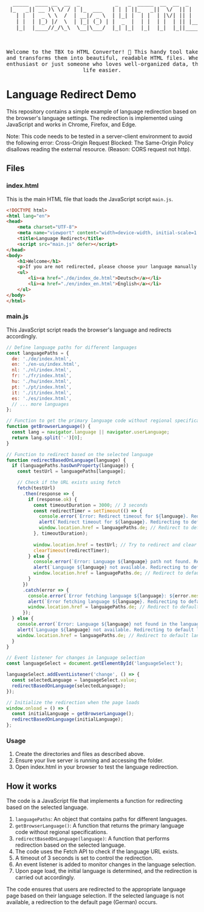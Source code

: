 <div align="center">
<pre>
  _____  ____ __  __  _           _   _  _____  __  __  _     
 |_   _|| __ )\ \/ / | |_  ___   | | | ||_   _||  \/  || |    
   | |  |  _ \ \  /  | __|/ _ \  | |_| |  | |  | |\/| || |    
   | |  | |_) |/  \  | |_| (_) | |  _  |  | |  | |  | || |___ 
   |_|  |____//_/\_\  \__|\___/  |_| |_|  |_|  |_|  |_||_____|
                                                              
<br>
Welcome to the TBX to HTML Converter! 🎉 This handy tool takes your TBX files
and transforms them into beautiful, readable HTML files. Whether you're a terminology
enthusiast or just someone who loves well-organized data, this tool is here to make your
life easier.
</pre>
</div>


# Language Redirect Demo
This repository contains a simple example of language redirection based on the browser's language settings. The redirection is implemented using JavaScript and works in Chrome, Firefox, and Edge.

Note: This code needs to be tested in a server-client environment to avoid the following error: Cross-Origin Request Blocked: The Same-Origin Policy disallows reading the external resource. (Reason: CORS request not http).

## Files

### index.html
This is the main HTML file that loads the JavaScript script `main.js`.

```html
<!DOCTYPE html>
<html lang="en">
<head>
    <meta charset="UTF-8">
    <meta name="viewport" content="width=device-width, initial-scale=1.0">
    <title>Language Redirect</title>
    <script src="main.js" defer></script>
</head>
<body>
    <h1>Welcome</h1>
    <p>If you are not redirected, please choose your language manually.</p>
    <ul>
        <li><a href="./de/index_de.html">Deutsch</a></li>
        <li><a href="./en/index_en.html">English</a></li>
    </ul>
</body>
</html>

```

### main.js
This JavaScript script reads the browser's language and redirects accordingly.

```js
// Define language paths for different languages
const languagePaths = {
  de: './de/index.html',
  en: './en-us/index.html',
  nl: './nl/index.html',
  fr: './fr/index.html',
  hu: './hu/index.html',
  pt: './pt/index.html',
  it: './it/index.html',
  es: './es/index.html',
  // ... more languages
};

// Function to get the primary language code without regional specifications
function getBrowserLanguage() {
  const lang = navigator.language || navigator.userLanguage;
  return lang.split('-')[0];
}

// Function to redirect based on the selected language
function redirectBasedOnLanguage(language) {
  if (languagePaths.hasOwnProperty(language)) {
    const testUrl = languagePaths[language];

    // Check if the URL exists using fetch
    fetch(testUrl)
      .then(response => {
        if (response.ok) {
          const timeoutDuration = 3000; // 3 seconds
          const redirectTimer = setTimeout(() => {
            console.error(`Error: Redirect timeout for ${language}. Redirecting to default language.`);
            alert(`Redirect timeout for ${language}. Redirecting to default language.`);
            window.location.href = languagePaths.de; // Redirect to default language (German)
          }, timeoutDuration);
          
          window.location.href = testUrl; // Try to redirect and clear the timeout if successful
          clearTimeout(redirectTimer);
        } else {
          console.error(`Error: Language ${language} path not found. Redirecting to default language.`);
          alert(`Language ${language} not available. Redirecting to default language.`);
          window.location.href = languagePaths.de; // Redirect to default language (German)
        }
      })
      .catch(error => {
        console.error(`Error fetching language ${language}: ${error.message}. Redirecting to default language.`);
        alert(`Error fetching language ${language}. Redirecting to default language.`);
        window.location.href = languagePaths.de; // Redirect to default language (German)
      });
  } else {
    console.error(`Error: Language ${language} not found in the languagePaths object`);
    alert(`Language ${language} not available. Redirecting to default language.`);
    window.location.href = languagePaths.de; // Redirect to default language (German)
  }
}

// Event listener for changes in language selection
const languageSelect = document.getElementById('languageSelect');

languageSelect.addEventListener('change', () => {
  const selectedLanguage = languageSelect.value;
  redirectBasedOnLanguage(selectedLanguage);
});

// Initialize the redirection when the page loads
window.onload = () => {
  const initialLanguage = getBrowserLanguage();
  redirectBasedOnLanguage(initialLanguage);
};
```

### Usage
1. Create the directories and files as described above.
2. Ensure your live server is running and accessing the folder.
3. Open index.html in your browser to test the language redirection.

## How it works
The code is a JavaScript file that implements a function for redirecting based on the selected language.

1. `languagePaths`: An object that contains paths for different languages.
2. `getBrowserLanguage()`: A function that returns the primary language code without regional specifications.
3. `redirectBasedOnLanguage(language)`: A function that performs redirection based on the selected language.
4. The code uses the Fetch API to check if the language URL exists.
5. A timeout of 3 seconds is set to control the redirection.
6. An event listener is added to monitor changes in the language selection.
7. Upon page load, the initial language is determined, and the redirection is carried out accordingly.

The code ensures that users are redirected to the appropriate language page based on their language selection. If the selected language is not available, a redirection to the default page (German) occurs.